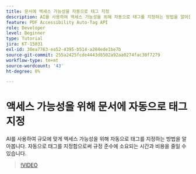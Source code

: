 ```yaml
---
title: 문서에 액세스 가능성을 자동으로 태그 지정
description: AI를 사용하여 액세스 가능성을 위해 자동으로 태그를 지정하는 방법을 알아봅니다.
feature: PDF Accessibility Auto-Tag API
role: Developer
level: Beginner
type: Tutorial
jira: KT-15031
exl-id: 30ea7763-ea52-4395-b514-a284ede1be7b
source-git-commit: 255a2425fcde4443d8502a92aa0274fac30f7279
workflow-type: tm+mt
source-wordcount: '43'
ht-degree: 0%

---
```


# 액세스 가능성을 위해 문서에 자동으로 태그 지정

AI를 사용하여 규모에 맞게 액세스 가능성을 위해 자동으로 태그를 지정하는 방법을 알아봅니다. 자동으로 태그를 지정함으로써 규정 준수에 소요되는 시간과 비용을 줄일 수 있습니다.

>[!VIDEO](https://video.tv.adobe.com/v/3428310?hidetitle=true)
